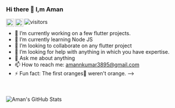 ### Hi there 👋 I,m Aman
<!--- TODO Add followers when >50
a href="">
  <img align="left" alt="Aman's Twitter" width="22px" src="https://cdn.jsdelivr.net/npm/simple-icons@v3/icons/twitter.svg" />
</a>\-->
<a href="https://www.linkedin.com/in/amank1030/">
  <img align="left" alt="Aman's Linkdein" width="22px" src="https://img.shields.io/badge/LinkedIn-0077B5?style=for-the-badge&logo=linkedin&logoColor=white" />
</a>
<!--- TODO Add followers when >50
<a href="">
  <img align="left" alt="Aman's Medium" width="22px" src="https://cdn.jsdelivr.net/npm/simple-icons@v3/icons/medium.svg" />
</a>
-->
<a href="https://www.leetcode.com/amannkumar/">
  <img align="left" alt="Bharat's LeetCode" width="22px" src="https://img.shields.io/badge/-LeetCode-FFA116?style=for-the-badge&logo=LeetCode&logoColor=black" />
</a>

![visitors](https://visitor-badge.laobi.icu/badge?page_id=amannkumar.amannkumar)

- 🔭 I’m currently working on a few flutter projects.
- 🌱 I’m currently learning Node JS
- 👯 I’m looking to collaborate on any flutter project 
- 🤔 I’m looking for help with anything in which you have expertise.
- 💬 Ask me about anything
- 📫 How to reach me: amannkumar3895@gmail.com
- ⚡ Fun fact: The first oranges🍊 weren't orange.
-->


<br></br>
![Aman's GitHub Stats](https://github-readme-stats.vercel.app/api?username=amannkumar&show_icons=true&hide_border=true&count_private=true&theme=dark)
